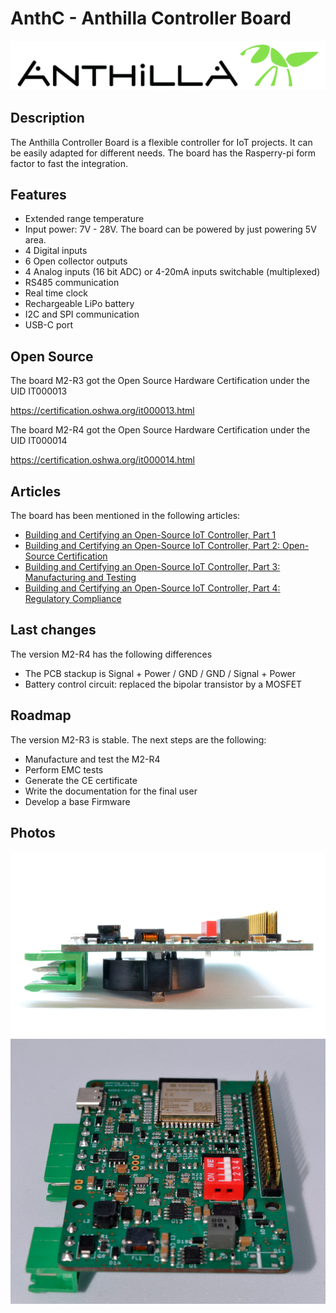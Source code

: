 # AnthC - Anthilla Controller Board

![Anthilla logo](Marketing/Logos/Anthilla-logo-white.png)
## Description

The Anthilla Controller Board is a flexible controller for IoT projects. It can be easily adapted for different needs. The board has the Rasperry-pi form factor to fast the integration.

## Features

- Extended range temperature
- Input power: 7V - 28V. The board can be powered by just powering 5V area.
- 4 Digital inputs
- 6 Open collector outputs
- 4 Analog inputs (16 bit ADC) or 4-20mA inputs switchable (multiplexed)
- RS485 communication
- Real time clock
- Rechargeable LiPo battery
- I2C and SPI communication
- USB-C port

## Open Source

The board M2-R3 got the Open Source Hardware Certification under the UID IT000013

https://certification.oshwa.org/it000013.html

The board M2-R4 got the Open Source Hardware Certification under the UID IT000014

https://certification.oshwa.org/it000014.html

## Articles

The board has been mentioned in the following articles:

- [Building and Certifying an Open-Source IoT Controller, Part 1](https://www.allaboutcircuits.com/projects/building-and-certifying-an-open-source-iot-controller-part-1/)
- [Building and Certifying an Open-Source IoT Controller, Part 2: Open-Source Certification](https://www.allaboutcircuits.com/projects/building-and-certifying-an-open-source-iot-controller-part-2-open-source-certification/)
- [Building and Certifying an Open-Source IoT Controller, Part 3: Manufacturing and Testing](https://www.allaboutcircuits.com/projects/building-and-certifying-an-open-source-iot-controller-part-3-manufacturing-and-testing/)
- [Building and Certifying an Open-Source IoT Controller, Part 4: Regulatory Compliance](https://www.allaboutcircuits.com/projects/building-and-certifying-an-open-source-iot-controller-part-4-regulatory-compliance/)

## Last changes

The version M2-R4 has the following differences

- The PCB stackup is Signal + Power / GND / GND / Signal + Power
- Battery control circuit: replaced the bipolar transistor by a MOSFET

## Roadmap

The version M2-R3 is stable. The next steps are the following:

- Manufacture and test the M2-R4
- Perform EMC tests
- Generate the CE certificate
- Write the documentation for the final user
- Develop a base Firmware


## Photos
![AnthC lateral](Marketing/Photos/M2-R1/_DSC0009_small.JPG)
![AnthC lateral](Marketing/Photos/M2-R1/_DSC0050_small.JPG)
